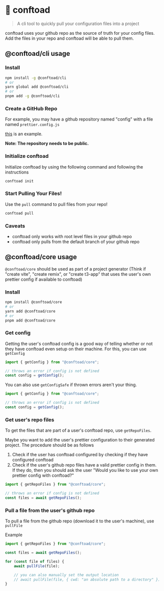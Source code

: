 # 🐸 conftoad

> A cli tool to quickly pull your configuration files into a project

conftoad uses your github repo as the source of truth for your config files. Add the files in your repo and conftoad will be able to pull them.

## @conftoad/cli usage

### Install

```sh
npm install -g @conftoad/cli
# or
yarn global add @conftoad/cli
# or
pnpm add -g @conftoad/cli
```

### Create a GitHub Repo

For example, you may have a github repository named "config" with a file named `prettier.config.js`

[this](https://github.com/WLowe10/config) is an example.

**Note: The repository needs to be public.**

### Initialize conftoad

Initialize conftoad by using the following command and following the instructions

```sh
conftoad init
```

### Start Pulling Your Files!

Use the `pull` command to pull files from your repo!

```sh
conftoad pull
```

### Caveats

-   conftoad only works with root level files in your github repo
-   conftoad only pulls from the default branch of your github repo

## @conftoad/core usage

`@conftoad/core` should be used as part of a project generator (Think if "create vite", "create remix", or "create t3-app" that uses the user's own prettier config if available to conftoad)

### Install

```sh
npm install @conftoad/core
# or
yarn add @conftoad/core
# or
pnpm add @conftoad/core
```

### Get config

Getting the user's conftoad config is a good way of telling whether or not they have conftoad even setup on their machine. For this, you can use `getConfig`

```typescript
import { getConfig } from "@conftoad/core";

// throws an error if config is not defined
const config = getConfig();

```

You can also use `getConfigSafe` if thrown errors aren't your thing.

```typescript
import { getConfig } from "@conftoad/core";

// throws an error if config is not defined
const config = getConfig();

```

### Get user's repo files

To get the files that are part of a user's conftoad repo,
use `getRepoFiles`. 

Maybe you want to add the user's prettier configuration to their generated project. The procedure should be as follows

1) Check if the user has conftoad configured by checking if they have configured conftoad
2) Check if the user's github repo files have a valid prettier config in them. If they do, then you should ask the user "Would you like to use your own prettier config with conftoad?"


```typescript
import { getRepoFiles } from "@conftoad/core";

// throws an error if config is not defined
const files = await getRepoFiles();

```

### Pull a file from the user's github repo

To pull a file from the github repo (download it to the user's machine), use `pullFile`

Example

```typescript
import { getRepoFiles } from "@conftoad/core";

const files = await getRepoFiles();

for (const file of files) {
	await pullFile(file);

    // you can also manually set the output location 
	// await pullFile(file, { cwd: "an absolute path to a directory" });
}

```

